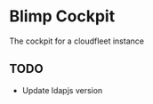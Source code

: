Blimp Cockpit
=============

The cockpit for a cloudfleet instance

## TODO

- Update ldapjs version
